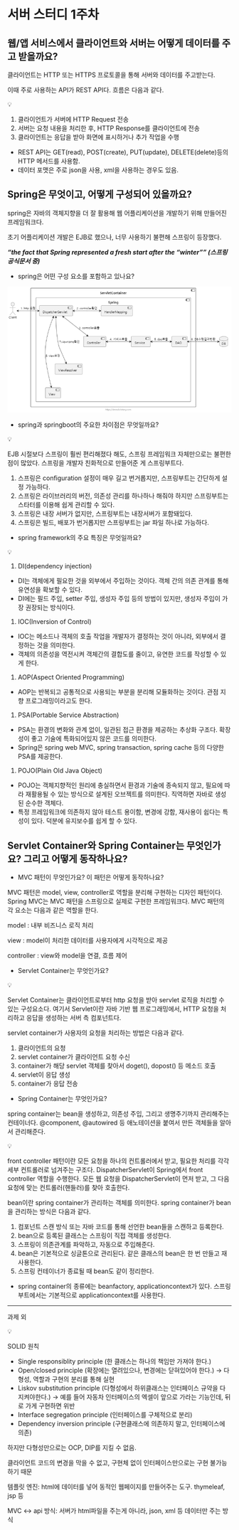 # 서버 스터디 1주차

## 웹/앱 서비스에서 클라이언트와 서버는 어떻게 데이터를 주고 받을까요?

클라이언트는 HTTP 또는 HTTPS 프로토콜을 통해 서버와 데이터를 주고받는다.

이때 주로 사용하는 API가 REST API다. 흐름은 다음과 같다.

<aside>
💡

1. 클라이언트가 서버에 HTTP Request 전송
2. 서버는 요청 내용을 처리한 후, HTTP Response를 클라이언트에 전송
3. 클라이언트는 응답을 받아 화면에 표시하거나 추가 작업을 수행
</aside>

- REST API는 GET(read), POST(create), PUT(update), DELETE(delete)등의 HTTP 메서드를 사용함.
- 데이터 포맷은 주로 json을 사용, xml을 사용하는 경우도 있음.

## Spring은 무엇이고, 어떻게 구성되어 있을까요?

spring은 자바의 객체지향을 더 잘 활용해 웹 어플리케이션을 개발하기 위해 만들어진 프레임워크다.

초기 어플리케이션 개발은 EJB로 했으나, 너무 사용하기 불편해 스프링이 등장했다.

***“the fact that Spring represented a fresh start after the “winter”” (스프링 공식문서 중)***

- spring은 어떤 구성 요소를 포함하고 있나요?

![다운로드.png](다운로드.png)

- spring과 springboot의 주요한 차이점은 무엇일까요?

<aside>
💡

EJB 시절보다 스프링이 훨씬 편리해졌다 해도, 스프링 프레임워크 자체만으로는 불편한 점이 많았다. 스프링을 개발자 친화적으로 만들어준 게 스프링부트다.

1. 스프링은 configuration 설정이 매우 길고 번거롭지만, 스프링부트는 간단하게 설정 가능하다.
2. 스프링은 라이브러리의 버전, 의존성 관리를 하나하나 해줘야 하지만 스프링부트는 스타터를 이용해 쉽게 관리할 수 있다.
3. 스프링은 내장 서버가 없지만, 스프링부트는 내장서버가 포함돼있다.
4. 스프링은 빌드, 배포가 번거롭지만 스프링부트는 jar 파일 하나로 가능하다.
</aside>

- spring framework의 주요 특징은 무엇일까요?

<aside>
💡

1. DI(dependency injection)
- DI는 객체에게 필요한 것을 외부에서 주입하는 것이다. 객체 간의 의존 관계를 통해 유연성을 확보할 수 있다.
- DI에는 필드 주입, setter 주입, 생성자 주입 등의 방법이 있지만, 생성자 주입이 가장 권장되는 방식이다.

1. IOC(Inversion of Control)
- IOC는 메소드나 객체의 호출 작업을 개발자가 결정하는 것이 아니라, 외부에서 결정하는 것을 의미한다.
- 객체의 의존성을 역전시켜 객체간의 결합도를 줄이고, 유연한 코드를 작성할 수 있게 한다.

1. AOP(Aspect Oriented Programming)
- AOP는 반복되고 공통적으로 사용되는 부분을 분리해 모듈화하는 것이다. 관점 지향 프로그래밍이라고도 한다.

1. PSA(Portable Service Abstraction)
- PSA는 환경의 변화와 관계 없이, 일관된 접근 환경을 제공하는 추상화 구조다. 확장성이 좋고 기술에 특화되어있지 않은 코드를 의미한다.
- Spring은 spring web MVC, spring transaction, spring cache 등의 다양한 PSA를 제공한다.

1. POJO(Plain Old Java Object)
- POJO는 객체지향적인 원리에 충실하면서 환경과 기술에 종속되지 않고, 필요에 따라 재활용될 수 있는 방식으로 설계된 오브젝트를 의미한다. 직역하면 자바로 생성된 순수한 객체다.
- 특정 프레임워크에 의존하지 않아 테스트 용이함, 변경에 강함, 재사용이 쉽다는 특성이 있다. 덕분에 유지보수를 쉽게 할 수 있다.
</aside>

## Servlet Container와 Spring Container는 무엇인가요? 그리고 어떻게 동작하나요?

- MVC 패턴이 무엇인가요? 이 패턴은 어떻게 동작하나요?

MVC 패턴은 model, view, controller로 역할을 분리해 구현하는 디자인 패턴이다. Spring MVC는 MVC 패턴을 스프링으로 실제로 구현한 프레임워크다.  MVC 패턴의 각 요소는 다음과 같은 역할을 한다.

model : 내부 비즈니스 로직 처리

view : model이 처리한 데이터를 사용자에게 시각적으로 제공

controller : view와 model을 연결, 흐름 제어

- Servlet Container는 무엇인가요?

<aside>
💡

Servlet Container는 클라이언트로부터 http 요청을 받아 servlet 로직을 처리할 수 있는 구성요소다. 여기서 Servlet이란 자바 기반 웹 프로그래밍에서, HTTP 요청을 처리하고 응답을 생성하는 서버 측 컴포넌트다.

servlet container가 사용자의 요청을 처리하는 방법은 다음과 같다.

1. 클라이언트의 요청
2. servlet container가 클라이언트 요청 수신
3. container가 해당 servlet 객체를 찾아서 doget(), dopost() 등 메소드 호출
4. servlet이 응답 생성
5. container가 응답 전송
</aside>

- Spring Container는 무엇인가요?

spring container는 bean을 생성하고, 의존성 주입, 그리고 생명주기까지 관리해주는 컨테이너다. @component, @autowired 등 애노테이션을 붙여서 만든 객체들을 알아서 관리해준다.

<aside>
💡

front controller 패턴이란 모든 요청을 하나의 컨트롤러에서 받고, 필요한 처리를 각각 세부 컨트롤러로 넘겨주는 구조다. DispatcherServlet이 Spring에서 front controller 역할을 수행한다. 모든 웹 요청을 DispatcherServlet이 먼저 받고, 그 다음 요청에 맞는 컨트롤러(핸들러)를 찾아 호출한다.

bean이란 spring container가 관리하는 객체를 의미한다. spring container가 bean을 관리하는 방식은 다음과 같다.

1. 컴포넌트 스캔 방식 또는 자바 코드를 통해 선언한 bean들을 스캔하고 등록한다. 
2. bean으로 등록된 클래스는 스프링이 직접 객체를 생성한다.
3. 스프링이 의존관계를 파악하고, 자동으로 주입해준다.
4. bean은 기본적으로 싱글톤으로 관리된다. 같은 클래스의 bean은 한 번 만들고 재사용한다.
5. 스프링 컨테이너가 종료될 때 bean도 같이 정리한다.

- spring container의 종류에는 beanfactory, applicationcontext가 있다. 스프링부트에서는 기본적으로 applicationcontext를 사용한다.
</aside>

---

과제 외

<aside>
💡

SOLID 원칙

- Single responsiblity principle (한 클래스는 하나의 책임만 가져야 한다.)
- Open/closed principle (확장에는 열려있으나, 변경에는 닫혀있어야 한다.) → 다형성, 역할과 구현의 분리를 통해 실현
- Liskov substitution principle (다형성에서 하위클래스는 인터페이스 규약을 다 지켜야한다.) → 예를 들어 자동차 인터페이스의 엑셀이 앞으로 가라는 기능인데, 뒤로 가게 구현하면 위반
- Interface segregation principle (인터페이스를 구체적으로 분리)
- Dependency inversion principle (구현클래스에 의존하지 말고, 인터페이스에 의존)
</aside>

하지만 다형성만으로는 OCP, DIP를 지킬 수 없음.

클라이언트 코드의 변경을 막을 수 없고, 구현체 없이 인터페이스만으로는 구현 불가능하기 때문

템플릿 엔진: html에 데이터를 넣어 동적인 웹페이지를 만들어주는 도구. thymeleaf, jsp 등

MVC ↔ api 방식: 서버가 html파일을 주는게 아니라, json, xml 등 데이터만 주는 방식